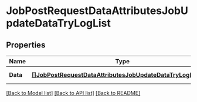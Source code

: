 # JobPostRequestDataAttributesJobUpdateDataTryLogList

## Properties
Name | Type | Description | Notes
------------ | ------------- | ------------- | -------------
**Data** | [**[]JobPostRequestDataAttributesJobUpdateDataTryLogListData**](jobPostRequest_data_attributes_jobUpdateData_tryLogList_data.md) |  | [default to null]

[[Back to Model list]](../README.md#documentation-for-models) [[Back to API list]](../README.md#documentation-for-api-endpoints) [[Back to README]](../README.md)

